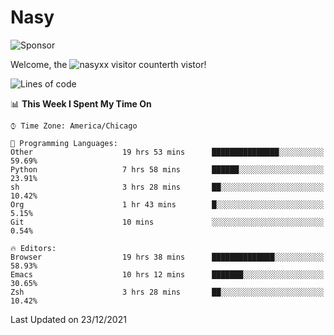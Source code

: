 # Nasy

<!--
<p align="center">
<img height="200" src="https://github-readme-stats.vercel.app/api?username=nasyxx&count_private=true&show_icons=true&theme=dracula&include_all_commits=true"/>
<img height="200" src="https://github-readme-stats.vercel.app/api/top-langs/?username=nasyxx&theme=dracula&hide=html,jupyter+notebook&count_private=true&show_icons=true"/>
</p>

  
----------------
-->

![Sponsor](https://img.shields.io/static/v1.svg?label=Sponsor&message=%E2%9D%A4&logo=GitHub&style=flat&color=pink)
 
Welcome, the ![nasyxx visitor counter](https://count.getloli.com/get/@nasyxx?theme=rule34)th vistor!
 
<!--START_SECTION:waka-->
![Lines of code](https://img.shields.io/badge/From%20Hello%20World%20I%27ve%20Written-5%20Million%20lines%20of%20code-blue)

📊 **This Week I Spent My Time On** 

```text
⌚︎ Time Zone: America/Chicago

💬 Programming Languages: 
Other                    19 hrs 53 mins      ███████████████░░░░░░░░░░   59.69% 
Python                   7 hrs 58 mins       ██████░░░░░░░░░░░░░░░░░░░   23.91% 
sh                       3 hrs 28 mins       ██░░░░░░░░░░░░░░░░░░░░░░░   10.42% 
Org                      1 hr 43 mins        █░░░░░░░░░░░░░░░░░░░░░░░░   5.15% 
Git                      10 mins             ░░░░░░░░░░░░░░░░░░░░░░░░░   0.54%

🔥 Editors: 
Browser                  19 hrs 38 mins      ██████████████░░░░░░░░░░░   58.93% 
Emacs                    10 hrs 12 mins      ███████░░░░░░░░░░░░░░░░░░   30.65% 
Zsh                      3 hrs 28 mins       ██░░░░░░░░░░░░░░░░░░░░░░░   10.42%

```


 Last Updated on 23/12/2021
<!--END_SECTION:waka-->

<!-- ![visitors](https://visitor-badge.laobi.icu/badge?page_id=nasyxx.nasyxx) -->
